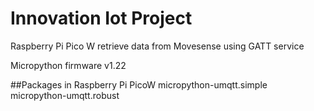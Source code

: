 # Innovation Iot Project

Raspberry Pi Pico W retrieve data from Movesense using GATT service

Micropython firmware v1.22

##Packages in Raspberry Pi PicoW
micropython-umqtt.simple
micropython-umqtt.robust

